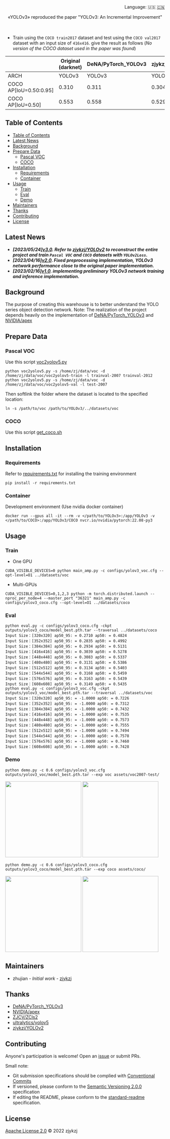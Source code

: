 <div align="right">
  Language:
    🇺🇸
  <a title="Chinese" href="./README.zh-CN.md">🇨🇳</a>
</div>

<div align="center"><a title="" href="https://github.com/zjykzj/YOLOv3"><img align="center" src="./imgs/YOLOv3.png" alt=""></a></div>

<p align="center">
  «YOLOv3» reproduced the paper "YOLOv3: An Incremental Improvement"
<br>
<br>
  <a href="https://github.com/RichardLitt/standard-readme"><img src="https://img.shields.io/badge/standard--readme-OK-green.svg?style=flat-square" alt=""></a>
  <a href="https://conventionalcommits.org"><img src="https://img.shields.io/badge/Conventional%20Commits-1.0.0-yellow.svg" alt=""></a>
  <a href="http://commitizen.github.io/cz-cli/"><img src="https://img.shields.io/badge/commitizen-friendly-brightgreen.svg" alt=""></a>
</p>

* Train using the `COCO train2017` dataset and test using the `COCO val2017` dataset with an input size of `416x416`. give the result as follows (*No version of the COCO dataset used in the paper was found*)

<!-- <style type="text/css">
.tg  {border-collapse:collapse;border-spacing:0;}
.tg td{border-color:black;border-style:solid;border-width:1px;font-family:Arial, sans-serif;font-size:14px;
  overflow:hidden;padding:10px 5px;word-break:normal;}
.tg th{border-color:black;border-style:solid;border-width:1px;font-family:Arial, sans-serif;font-size:14px;
  font-weight:normal;overflow:hidden;padding:10px 5px;word-break:normal;}
.tg .tg-zkss{background-color:#FFF;border-color:inherit;color:#333;text-align:center;vertical-align:top}
.tg .tg-baqh{text-align:center;vertical-align:top}
.tg .tg-fr9f{background-color:#FFF;border-color:inherit;color:#333;font-weight:bold;text-align:center;vertical-align:top}
.tg .tg-y5w1{background-color:#FFF;border-color:inherit;color:#00E;font-weight:bold;text-align:center;vertical-align:top}
.tg .tg-9y4h{background-color:#FFF;border-color:inherit;color:#1F2328;text-align:center;vertical-align:middle}
</style> -->
<table class="tg">
<thead>
  <tr>
    <th class="tg-fr9f"></th>
    <th class="tg-fr9f"><span style="font-style:normal">Original (darknet)</span></th>
    <th class="tg-y5w1">DeNA/PyTorch_YOLOv3</th>
    <th class="tg-y5w1"><span style="font-weight:700;font-style:normal">zjykzj/YOLOv3(This)</span></th>
  </tr>
</thead>
<tbody>
  <tr>
    <td class="tg-fr9f">ARCH</td>
    <td class="tg-zkss">YOLOv3</td>
    <td class="tg-zkss">YOLOv3</td>
    <td class="tg-zkss">YOLOv3</td>
  </tr>
  <tr>
    <td class="tg-fr9f">COCO AP[IoU=0.50:0.95]</td>
    <td class="tg-zkss">0.310</td>
    <td class="tg-9y4h">0.311</td>
    <td class="tg-9y4h">0.304</td>
  </tr>
  <tr>
    <td class="tg-baqh">COCO AP[IoU=0.50]</td>
    <td class="tg-baqh">0.553</td>
    <td class="tg-baqh">0.558</td>
    <td class="tg-baqh">0.529</td>
  </tr>
</tbody>
</table>

## Table of Contents

- [Table of Contents](#table-of-contents)
- [Latest News](#latest-news)
- [Background](#background)
- [Prepare Data](#prepare-data)
  - [Pascal VOC](#pascal-voc)
  - [COCO](#coco)
- [Installation](#installation)
  - [Requirements](#requirements)
  - [Container](#container)
- [Usage](#usage)
  - [Train](#train)
  - [Eval](#eval)
  - [Demo](#demo)
- [Maintainers](#maintainers)
- [Thanks](#thanks)
- [Contributing](#contributing)
- [License](#license)

## Latest News

* ***[2023/05/24][v3.0](https://github.com/zjykzj/YOLOv3/releases/tag/v3.0). Refer to [zjykzj/YOLOv2](https://github.com/zjykzj/YOLOv2) to reconstruct the entire project and train `Pascal VOC` and `COCO` datasets with `YOLOv2Loss`.***
* ***[2023/04/16][v2.0](https://github.com/zjykzj/YOLOv3/releases/tag/v2.0). Fixed preprocessing implementation, YOLOv3 network performance close to the original paper implementation.***
* ***[2023/02/16][v1.0](https://github.com/zjykzj/YOLOv3/releases/tag/v1.0). implementing preliminary YOLOv3 network training and inference implementation.***

## Background

The purpose of creating this warehouse is to better understand the YOLO series object detection network. Note: The realization of the project depends heavily on the implementation
of [DeNA/PyTorch_YOLOv3](https://github.com/DeNA/PyTorch_YOLOv3) and [NVIDIA/apex](https://github.com/NVIDIA/apex)

## Prepare Data

### Pascal VOC

Use this script [voc2yolov5.py](https://github.com/zjykzj/vocdev/blob/master/py/voc2yolov5.py)

```shell
python voc2yolov5.py -s /home/zj/data/voc -d /home/zj/data/voc/voc2yolov5-train -l trainval-2007 trainval-2012
python voc2yolov5.py -s /home/zj/data/voc -d /home/zj/data/voc/voc2yolov5-val -l test-2007
```

Then softlink the folder where the dataset is located to the specified location:

```shell
ln -s /path/to/voc /path/to/YOLOv3/../datasets/voc
```

### COCO

Use this script [get_coco.sh](https://github.com/ultralytics/yolov5/blob/master/data/scripts/get_coco.sh)


## Installation

### Requirements

Refer to [requirements.txt](./requirements.txt) for installing the training environment

```shell
pip install -r requirements.txt
```

### Container

Development environment (Use nvidia docker container)

```shell
docker run --gpus all -it --rm -v </path/to/YOLOv3>:/app/YOLOv3 -v </path/to/COCO>:/app/YOLOv3/COCO nvcr.io/nvidia/pytorch:22.08-py3
```

## Usage

### Train

* One GPU

```shell
CUDA_VISIBLE_DEVICES=0 python main_amp.py -c configs/yolov3_voc.cfg --opt-level=O1 ../datasets/voc
```

* Multi-GPUs

```shell
CUDA_VISIBLE_DEVICES=0,1,2,3 python -m torch.distributed.launch --nproc_per_node=4 --master_port "36321" main_amp.py -c configs/yolov3_coco.cfg --opt-level=O1 ../datasets/coco
```

### Eval

```shell
python eval.py -c configs/yolov3_coco.cfg -ckpt outputs/yolov3_coco/model_best.pth.tar --traversal ../datasets/coco
Input Size：[320x320] ap50_95: = 0.2710 ap50: = 0.4824
Input Size：[352x352] ap50_95: = 0.2835 ap50: = 0.4992
Input Size：[384x384] ap50_95: = 0.2934 ap50: = 0.5131
Input Size：[416x416] ap50_95: = 0.3039 ap50: = 0.5278
Input Size：[448x448] ap50_95: = 0.3083 ap50: = 0.5337
Input Size：[480x480] ap50_95: = 0.3131 ap50: = 0.5386
Input Size：[512x512] ap50_95: = 0.3134 ap50: = 0.5403
Input Size：[544x544] ap50_95: = 0.3168 ap50: = 0.5459
Input Size：[576x576] ap50_95: = 0.3163 ap50: = 0.5439
Input Size：[608x608] ap50_95: = 0.3149 ap50: = 0.5435
python eval.py -c configs/yolov3_voc.cfg -ckpt outputs/yolov3_voc/model_best.pth.tar --traversal ../datasets/voc
Input Size：[320x320] ap50_95: = -1.0000 ap50: = 0.7226
Input Size：[352x352] ap50_95: = -1.0000 ap50: = 0.7312
Input Size：[384x384] ap50_95: = -1.0000 ap50: = 0.7432
Input Size：[416x416] ap50_95: = -1.0000 ap50: = 0.7535
Input Size：[448x448] ap50_95: = -1.0000 ap50: = 0.7573
Input Size：[480x480] ap50_95: = -1.0000 ap50: = 0.7555
Input Size：[512x512] ap50_95: = -1.0000 ap50: = 0.7494
Input Size：[544x544] ap50_95: = -1.0000 ap50: = 0.7578
Input Size：[576x576] ap50_95: = -1.0000 ap50: = 0.7460
Input Size：[608x608] ap50_95: = -1.0000 ap50: = 0.7428
```

### Demo

```shell
python demo.py -c 0.6 configs/yolov3_voc.cfg outputs/yolov3_voc/model_best.pth.tar --exp voc assets/voc2007-test/
```

<p align="left"><img src="results/voc/000237.jpg" height="240"\>  <img src="results/voc/000386.jpg" height="240"\></p>

```shell
python demo.py -c 0.6 configs/yolov3_coco.cfg outputs/yolov3_coco/model_best.pth.tar --exp coco assets/coco/
```

<p align="left"><img src="results/coco/bus.jpg" height="240"\>  <img src="results/coco/zidane.jpg" height="240"\></p>

## Maintainers

* zhujian - *Initial work* - [zjykzj](https://github.com/zjykzj)

## Thanks

* [DeNA/PyTorch_YOLOv3](https://github.com/DeNA/PyTorch_YOLOv3)
* [NVIDIA/apex](https://github.com/NVIDIA/apex)
* [ZJCV/ZCls2](https://github.com/ZJCV/ZCls2)
* [ultralytics/yolov5](https://github.com/ultralytics/yolov5)
* [zjykzj/YOLOv2](https://github.com/zjykzj/YOLOv2)

## Contributing

Anyone's participation is welcome! Open an [issue](https://github.com/zjykzj/YOLOv3/issues) or submit PRs.

Small note:

* Git submission specifications should be complied
  with [Conventional Commits](https://www.conventionalcommits.org/en/v1.0.0-beta.4/)
* If versioned, please conform to the [Semantic Versioning 2.0.0](https://semver.org) specification
* If editing the README, please conform to the [standard-readme](https://github.com/RichardLitt/standard-readme)
  specification.

## License

[Apache License 2.0](LICENSE) © 2022 zjykzj